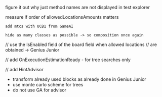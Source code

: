 figure it out why just method names are not displayed in test explorer

measure if order of allowedLocationsAmounts matters

	add mtcs with UCB1 from GameAI

	hide as many classes as possible -> so composition once again	

// use the IsEnabled field of the board field when allowed locations
// are obtained -> Genius Junior

// add OnExecutionEstimationReady - for tree searches only

// add HintAdvisor
- transform already used blocks as already done in Genius Junior
- use monte carlo scheme for trees
- do not use GA for advisor